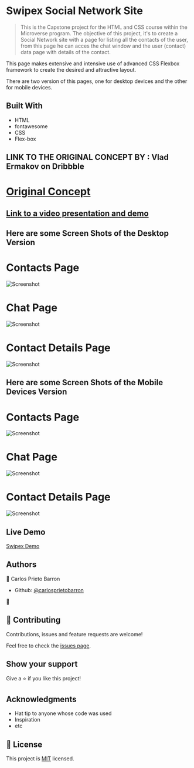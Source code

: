 # Swipex Social Network Site

> This is the Capstone project for the HTML and CSS course within the Microverse program.
The objective of this project, it's to create a Social Network site with a page for listing 
all the contacts of the user, from this page he can acces the chat window and the user (contact)
data page with details of the contact.

This page makes extensive and intensive use of advanced CSS Flexbox framework to create the desired 
and attractive layout.

There are two version of this pages, one for desktop devices and the other for mobile devices.


## Built With

- HTML
- fontawesome
- CSS
- Flex-box

## LINK TO THE ORIGINAL CONCEPT BY : Vlad Ermakov on Dribbble

# [Original Concept](https://dribbble.com/ermalength)

## [Link to a video presentation and demo](https://www.loom.com/share/da0196b55fa740aea9b72eef7d0a9d4a)


## Here are some Screen Shots of the Desktop Version

# Contacts Page
![Screenshot](scshot-index.png)

# Chat Page
![Screenshot](scshot-chat.png)

# Contact Details Page
![Screenshot](scshot-contact-data.png)

## Here are some Screen Shots of the Mobile Devices Version
# Contacts Page
![Screenshot](scshot-index-movil.png)

# Chat Page
![Screenshot](scshot-chat-movil.png)

# Contact Details Page
![Screenshot](scshot-contact-data-movil.png)

## Live Demo

[Swipex Demo](https://rawcdn.githack.com/carlosprietobarron/capstone-socialnet/a8d20f2a0ffdac6812186e4b8020f48c0b05fbb5/index.html)



## Authors

👤 Carlos Prieto Barron

- Github: [@carlosprietobarron](https://github.com/carlosprietobarron)

👤 


## 🤝 Contributing

Contributions, issues and feature requests are welcome!

Feel free to check the [issues page](issues/).

## Show your support

Give a ⭐️ if you like this project!

## Acknowledgments

- Hat tip to anyone whose code was used
- Inspiration
- etc

## 📝 License

This project is [MIT](lic.url) licensed.
